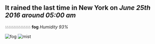 ## It rained the last time in New York on *June 25th 2016 around 05:00 am*
💧💧💧💧💧💧💧💧💧💧💧💧💧💧💧  **fog** *Humidity 93%*

![fog](http://openweathermap.org/img/w/50n.png) ![mist](http://openweathermap.org/img/w/50n.png)
